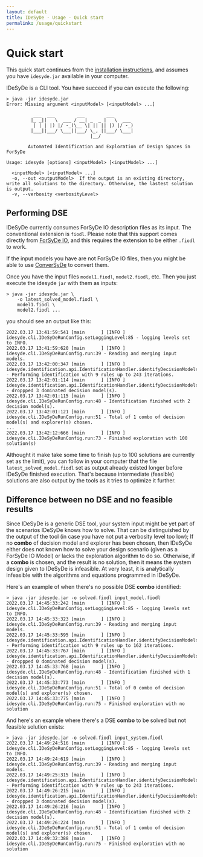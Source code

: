 ```yaml
---
layout: default
title: IDeSyDe - Usage - Quick start
permalink: /usage/quickstart
---
```


# Quick start

This quick start continues from the [installation instructions](usage/install), 
and assumes you have `idesyde.jar` available in your computer.

<!-- Then, you download the `jar` file and make it available to be called from your terminal;  -->

IDeSyDe is a CLI tool. You have succeed if
you can execute the following:

    > java -jar idesyde.jar         
    Error: Missing argument <inputModel> [<inputModel> ...]
    
              ___  ___        ___        ___
             |_ _||   \  ___ / __| _  _ |   \  ___ 
              | | | |) |/ -_)\__ \| || || |) |/ -_)
             |___||___/ \___||___/ \_, ||___/ \___|
                                   |__/
    
            Automated Identification and Exploration of Design Spaces in ForSyDe
            
    Usage: idesyde [options] <inputModel> [<inputModel> ...]
    
      <inputModel> [<inputModel> ...]
      -o, --out <outputModel>  If the output is an existing directory, write all solutions to the directory. Otherwise, the lastest solution is output.
      -v, --verbosity <verbosityLevel>


## Performing DSE

IDeSyDe currently consumes ForSyDe IO description files as its input. The conventional extension is `fiodl`.
Please note that this support comes directly from [ForSyDe IO](https://forsyde.github.io/forsyde-io), and this
requires the extension to be either `.fiodl` to work.

If the input models you have are not ForSyDe IO files, 
then you might be able to use [ConverSyDe](https://forsyde.github.io/forsyde-io/usage/conversyde) to convert them.

Once you have the input files `model1.fiodl`, `model2.fiodl`, etc. Then you just execute the idesyde
`jar` with them as inputs:

    > java -jar idesyde.jar \
        -o latest_solved_model.fiodl \
        model1.fiodl \
        model2.fiodl ...

you should see an output like this:

    2022.03.17 13:41:59:541 [main      ] [INFO ] idesyde.cli.IDeSyDeRunConfig.setLoggingLevel:85 - logging levels set to INFO.
    2022.03.17 13:41:59:620 [main      ] [INFO ] idesyde.cli.IDeSyDeRunConfig.run:39 - Reading and merging input models.
    2022.03.17 13:42:00:347 [main      ] [INFO ] idesyde.identification.api.IdentificationHandler.identifyDecisionModels:47 - Performing identification with 9 rules up to 243 iterations.
    2022.03.17 13:42:01:114 [main      ] [INFO ] idesyde.identification.api.IdentificationHandler.identifyDecisionModels:72 - droppped 3 dominated decision model(s).
    2022.03.17 13:42:01:115 [main      ] [INFO ] idesyde.cli.IDeSyDeRunConfig.run:48 - Identification finished with 2 decision model(s).
    2022.03.17 13:42:01:121 [main      ] [INFO ] idesyde.cli.IDeSyDeRunConfig.run:51 - Total of 1 combo of decision model(s) and explorer(s) chosen.
    ...
    2022.03.17 13:42:12:666 [main      ] [INFO ] idesyde.cli.IDeSyDeRunConfig.run:73 - Finished exploration with 100 solution(s)


Althought it make take some time to finish (up to 100 solutions are currently set as the limit), you can follow in your computer that
the file `latest_solved_model.fiodl` set as output already existed longer before IDeSyDe finished execution. That's because
intermediate (feasible) solutions are also output by the tools as it tries to optimize it further.

## Difference between no DSE and no feasible results

Since IDeSyDe is a generic DSE tool, your system input might be yet part of the scenarios IDeSyDe knows how to solve.
That can be distinguished by the output of the tool (in case you have not put a verbosity level too low);
If no **combo** of decision model and explorer has been chosen, then IDeSyDe either does not known how to solve
your design scenario (given as a ForSyDe IO Model) or lacks the exploration algorithm to do so.
Otherwise, if a **combo** is chosen, and the result is no solution, then it means the system design given
to IDeSyDe is infeasible. At very least, it is analytically infeasible with the algorithms and equations
programmed in IDeSyDe.

Here's an example of when there's no possible DSE **combo** identified:

    > java -jar idesyde.jar -o solved.fiodl input_model.fiodl 
    2022.03.17 14:45:33:242 [main      ] [INFO ] idesyde.cli.IDeSyDeRunConfig.setLoggingLevel:85 - logging levels set to INFO.
    2022.03.17 14:45:33:323 [main      ] [INFO ] idesyde.cli.IDeSyDeRunConfig.run:39 - Reading and merging input models.
    2022.03.17 14:45:33:595 [main      ] [INFO ] idesyde.identification.api.IdentificationHandler.identifyDecisionModels:47 - Performing identification with 9 rules up to 162 iterations.
    2022.03.17 14:45:33:767 [main      ] [INFO ] idesyde.identification.api.IdentificationHandler.identifyDecisionModels:72 - droppped 0 dominated decision model(s).
    2022.03.17 14:45:33:768 [main      ] [INFO ] idesyde.cli.IDeSyDeRunConfig.run:48 - Identification finished with 1 decision model(s).
    2022.03.17 14:45:33:773 [main      ] [INFO ] idesyde.cli.IDeSyDeRunConfig.run:51 - Total of 0 combo of decision model(s) and explorer(s) chosen.
    2022.03.17 14:45:33:775 [main      ] [INFO ] idesyde.cli.IDeSyDeRunConfig.run:75 - Finished exploration with no solution

And here's an example where there's a DSE **combo** to be solved but not feasible solution exists:

    > java -jar idesyde.jar -o solved.fiodl input_system.fiodl
    2022.03.17 14:49:24:516 [main      ] [INFO ] idesyde.cli.IDeSyDeRunConfig.setLoggingLevel:85 - logging levels set to INFO.
    2022.03.17 14:49:24:619 [main      ] [INFO ] idesyde.cli.IDeSyDeRunConfig.run:39 - Reading and merging input models.
    2022.03.17 14:49:25:315 [main      ] [INFO ] idesyde.identification.api.IdentificationHandler.identifyDecisionModels:47 - Performing identification with 9 rules up to 243 iterations.
    2022.03.17 14:49:26:215 [main      ] [INFO ] idesyde.identification.api.IdentificationHandler.identifyDecisionModels:72 - droppped 3 dominated decision model(s).
    2022.03.17 14:49:26:216 [main      ] [INFO ] idesyde.cli.IDeSyDeRunConfig.run:48 - Identification finished with 2 decision model(s).
    2022.03.17 14:49:26:224 [main      ] [INFO ] idesyde.cli.IDeSyDeRunConfig.run:51 - Total of 1 combo of decision model(s) and explorer(s) chosen.
    2022.03.17 14:49:32:388 [main      ] [INFO ] idesyde.cli.IDeSyDeRunConfig.run:75 - Finished exploration with no solution


<!-- ## Pre requisites

Whichever way you use to get IDeSyDe installed, you also need to have 
installed in your system so that IDeSyDe can call it!
There's a catch, however: The latest version might contain a bug that prevents some models in IDeSyDe
for running properly, therefore, the tested and recommended version is
[Minizinc 2.4.3](https://github.com/MiniZinc/MiniZincIDE/releases/tag/2.4.3).

If you don't want to try the standlone executables, you also need to have Python 3.7+ installed in your system. -->
